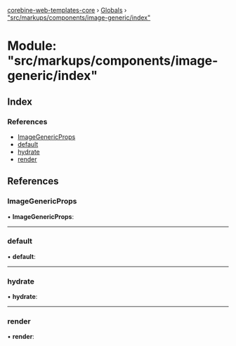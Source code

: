[corebine-web-templates-core](../README.md) › [Globals](../globals.md) › ["src/markups/components/image-generic/index"](_src_markups_components_image_generic_index_.md)

# Module: "src/markups/components/image-generic/index"

## Index

### References

* [ImageGenericProps](_src_markups_components_image_generic_index_.md#imagegenericprops)
* [default](_src_markups_components_image_generic_index_.md#default)
* [hydrate](_src_markups_components_image_generic_index_.md#hydrate)
* [render](_src_markups_components_image_generic_index_.md#render)

## References

###  ImageGenericProps

• **ImageGenericProps**:

___

###  default

• **default**:

___

###  hydrate

• **hydrate**:

___

###  render

• **render**:
